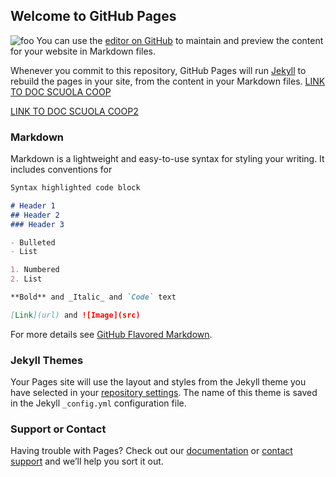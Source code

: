 ## Welcome to GitHub Pages
![foo](https://www.mathema.com/wp-content/uploads/2018/09/tech_hand-768x518.jpg "title")
You can use the [editor on GitHub](https://github.com/fabbrikawj/fabbrikawj.github.io/edit/main/index.md) to maintain and preview the content for your website in Markdown files.

Whenever you commit to this repository, GitHub Pages will run [Jekyll](https://jekyllrb.com/) to rebuild the pages in your site, from the content in your Markdown files.
[LINK TO DOC SCUOLA COOP](/materiali_politecnico/APILA.pdf) 

[LINK TO DOC SCUOLA COOP2](https://github.com/fabbrikawj/fabbrikawj.github.io/blob/main/materiali_politecnico/APILA.pdf) 
### Markdown

Markdown is a lightweight and easy-to-use syntax for styling your writing. It includes conventions for

```markdown
Syntax highlighted code block

# Header 1
## Header 2
### Header 3

- Bulleted
- List

1. Numbered
2. List

**Bold** and _Italic_ and `Code` text

[Link](url) and ![Image](src)
```

For more details see [GitHub Flavored Markdown](https://guides.github.com/features/mastering-markdown/).

### Jekyll Themes

Your Pages site will use the layout and styles from the Jekyll theme you have selected in your [repository settings](https://github.com/fabbrikawj/fabbrikawj.github.io/settings). The name of this theme is saved in the Jekyll `_config.yml` configuration file.

### Support or Contact

Having trouble with Pages? Check out our [documentation](https://docs.github.com/categories/github-pages-basics/) or [contact support](https://support.github.com/contact) and we’ll help you sort it out.
